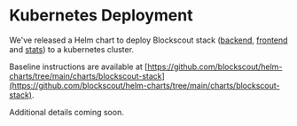 # Kubernetes Deployment

We've released a Helm chart to deploy Blockscout stack ([backend](https://github.com/blockscout/blockscout), [frontend](https://github.com/blockscout/frontend) and [stats](https://github.com/blockscout/blockscout-rs/tree/main/stats)) to a kubernetes cluster.&#x20;

Baseline instructions are available at [https://github.com/blockscout/helm-charts/tree/main/charts/blockscout-stack](https://github.com/blockscout/helm-charts/tree/main/charts/blockscout-stack).

Additional details coming soon.
